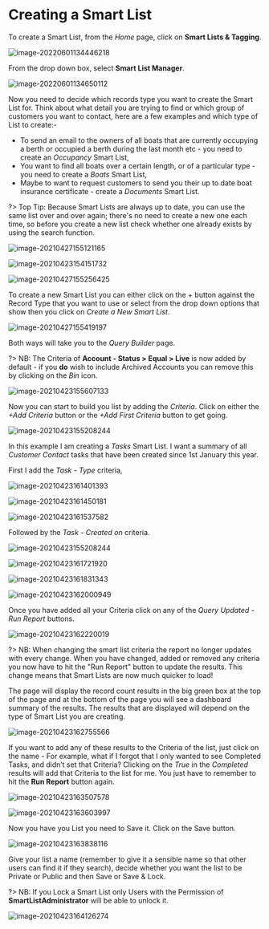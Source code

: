 # Creating a Smart List

To create a Smart List, from the *Home* page, click on **Smart Lists & Tagging**.

![image-20220601134446218](image-20220601134446218.png)

From the drop down box, select **Smart List Manager**.

![image-20220601134650112](image-20220601134650112.png)

Now you need to decide which records type you want to create the Smart List for.  Think about what detail you are trying to find or which group of customers you want to contact, here are a few examples and which type of List to create:-

- To send an email to the owners of all boats that are currently occupying a berth or occupied a berth during the last month etc - you need to create an *Occupancy* Smart List,
- You want to find all boats over a certain length, or of a particular type - you need to create a *Boats* Smart List,
- Maybe to want to request customers to send you their up to date boat insurance certificate - create a *Documents* Smart List.

?> Top Tip: Because Smart Lists are always up to date, you can use the same list over and over again; there's no need to create a new one each time, so before you create a new list check whether one already exists by using the search function.

![image-20210427155121165](image-20210427155121165.png)



![image-20210423154151732](image-20210423154151732.png)

![image-20210427155256425](image-20210427155256425.png)

To create a new Smart List you can either click on the + button against the Record Type that you want to use or select from the drop down options that show then you click on *Create a New Smart List*.

![image-20210427155419197](image-20210427155419197.png)

Both ways will take you to the *Query Builder* page.  

?> NB: The Criteria of **Account - Status > Equal > Live** is now added by default - if you **do** wish to include Archived Accounts you can remove this by clicking on the *Bin* icon.

![image-20210423155607133](image-20210423155607133.png)

Now you can start to build you list by adding the *Criteria*.  Click on either the *+Add Criteria* button or the *+Add First Criteria* button to get going.

![image-20210423155208244](image-20210423155208244.png)

In this example I am creating a *Tasks* Smart List.  I want a summary of all *Customer Contact* tasks that have been created since 1st January this year.

First I add the *Task - Type* criteria, 

![image-20210423161401393](image-20210423161401393.png)

![image-20210423161450181](image-20210423161450181.png)

![image-20210423161537582](image-20210423161537582.png)	

Followed by the *Task - Created on* criteria.

![image-20210423155208244](image-20210423155208244.png)

![image-20210423161721920](image-20210423161721920.png)

![image-20210423161831343](image-20210423161831343.png)

![image-20210423162000949](image-20210423162000949.png)

Once you have added all your Criteria click on any of the *Query Updated - Run Report* buttons.

![image-20210423162220019](image-20210423162220019.png)

?> NB: When changing the smart list criteria the report no longer updates with every change. When you have changed, added or removed any criteria you now have to hit the "Run Report" button to update the results.  This change means that Smart Lists are now much quicker to load!

The page will display the record count results in the big green box at the top of the page and at the bottom of the page you will see a dashboard summary of the results.  The results that are displayed will depend on the type of Smart List you are creating.

![image-20210423162755566](image-20210423162755566.png)

If you want to add any of these results to the Criteria of the list, just click on the name - For example, what if I forgot that I only wanted to see Completed Tasks, and didn’t set that Criteria?  Clicking on the *True* in the *Completed* results will add that Criteria to the list for me.  You just have to remember to hit the **Run Report** button again.

![image-20210423163507578](image-20210423163507578.png)

![image-20210423163603997](image-20210423163603997.png)

Now you have you List you need to Save it.  Click on the Save button.

![image-20210423163838116](image-20210423163838116.png)

Give your list a name (remember to give it a sensible name so that other users can find it if they search), decide whether you want the list to be Private or Public and then Save or Save & Lock.

?> NB: If you Lock a Smart List only Users with the Permission of **SmartListAdministrator** will be able to unlock it.

![image-20210423164126274](image-20210423164126274.png)

